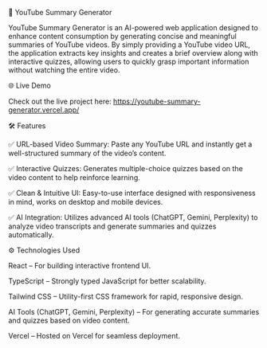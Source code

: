 🎥 YouTube Summary Generator

YouTube Summary Generator is an AI-powered web application designed to enhance content consumption by generating concise and meaningful summaries of YouTube videos. By simply providing a YouTube video URL, the application extracts key insights and creates a brief overview along with interactive quizzes, allowing users to quickly grasp important information without watching the entire video.

🌐 Live Demo

Check out the live project here:
https://youtube-summary-generator.vercel.app/

🛠 Features

✅ URL-based Video Summary: Paste any YouTube URL and instantly get a well-structured summary of the video’s content.

✅ Interactive Quizzes: Generates multiple-choice quizzes based on the video content to help reinforce learning.

✅ Clean & Intuitive UI: Easy-to-use interface designed with responsiveness in mind, works on desktop and mobile devices.

✅ AI Integration: Utilizes advanced AI tools (ChatGPT, Gemini, Perplexity) to analyze video transcripts and generate summaries and quizzes automatically.

⚙️ Technologies Used

React – For building interactive frontend UI.

TypeScript – Strongly typed JavaScript for better scalability.

Tailwind CSS – Utility-first CSS framework for rapid, responsive design.

AI Tools (ChatGPT, Gemini, Perplexity) – For generating accurate summaries and quizzes based on video content.

Vercel – Hosted on Vercel for seamless deployment.
